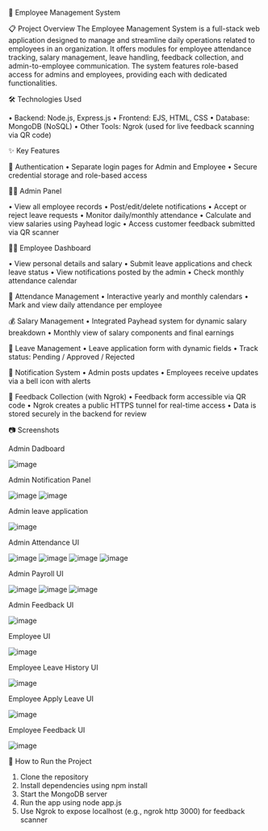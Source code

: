 💼 Employee Management System

📋 Project Overview
The Employee Management System is a full-stack web application designed to manage and streamline daily operations related to employees in an organization. It offers modules for employee attendance tracking, salary management, leave handling, feedback collection, and admin-to-employee communication. The system features role-based access for admins and employees, providing each with dedicated functionalities.

🛠️ Technologies Used

•	Backend: Node.js, Express.js
•	Frontend: EJS, HTML, CSS
•	Database: MongoDB (NoSQL)
•	Other Tools: Ngrok (used for live feedback scanning via QR code)

✨ Key Features

🔐 Authentication
•	Separate login pages for Admin and Employee
•	Secure credential storage and role-based access


👩‍💼 Admin Panel

•	View all employee records
•	Post/edit/delete notifications
•	Accept or reject leave requests
•	Monitor daily/monthly attendance
•	Calculate and view salaries using Payhead logic
•	Access customer feedback submitted via QR scanner


👨‍💼 Employee Dashboard

•	View personal details and salary
•	Submit leave applications and check leave status
•	View notifications posted by the admin
•	Check monthly attendance calendar


📆 Attendance Management
•	Interactive yearly and monthly calendars
•	Mark and view daily attendance per employee


💰 Salary Management
•	Integrated Payhead system for dynamic salary breakdown
•	Monthly view of salary components and final earnings


📝 Leave Management
•	Leave application form with dynamic fields
•	Track status: Pending / Approved / Rejected


🔔 Notification System
•	Admin posts updates
•	Employees receive updates via a bell icon with alerts


🧾 Feedback Collection (with Ngrok)
•	Feedback form accessible via QR code
•	Ngrok creates a public HTTPS tunnel for real-time access
•	Data is stored securely in the backend for review


📷 Screenshots

Admin Dadboard

![image](https://github.com/user-attachments/assets/11c440d2-8e71-43a5-8922-a2f21248ac2e)



Admin Notification Panel

![image](https://github.com/user-attachments/assets/dea83329-37ff-46b9-b0de-1465e755daa7)
![image](https://github.com/user-attachments/assets/a57d70b4-6559-4d17-8cc5-d5a11e573d56)



Admin leave application

![image](https://github.com/user-attachments/assets/36eaaf57-ba9b-4530-bd18-a1981ba4a21a)



Admin Attendance UI

![image](https://github.com/user-attachments/assets/3e4a7b36-8316-4c4d-9817-4dc815e4b788)
![image](https://github.com/user-attachments/assets/17160134-1b62-49db-8284-d008a74c8352)
![image](https://github.com/user-attachments/assets/83754e11-f147-49d5-88ca-d91bb1a00a5f)
![image](https://github.com/user-attachments/assets/c24cf842-e818-4cae-a1b0-0965c98a2afa)


Admin Payroll UI

![image](https://github.com/user-attachments/assets/01444674-655a-482d-a30c-456e0a8b0f54)
![image](https://github.com/user-attachments/assets/a416e4ed-d816-4ff2-9ae3-18f5c1f9e71e)
![image](https://github.com/user-attachments/assets/1ea20e7a-be4f-42b1-af5f-1f2b0eb2e786)



Admin Feedback UI

![image](https://github.com/user-attachments/assets/16cf7184-0bb4-401c-8365-9999bd2c2ca4)





Employee UI 

![image](https://github.com/user-attachments/assets/eb4979cf-401a-4ea6-9291-c489efdbd1e5)



Employee Leave History UI

![image](https://github.com/user-attachments/assets/673e0a3b-b47c-4362-94e7-930a0630a799)


Employee Apply Leave UI

![image](https://github.com/user-attachments/assets/9a0698d5-25bc-4bc8-b6e8-631449477be9)


Employee Feedback UI

![image](https://github.com/user-attachments/assets/a2351527-b297-499c-ba50-8d289dab6109)



🚀 How to Run the Project
1.	Clone the repository
2.	Install dependencies using npm install
3.	Start the MongoDB server
4.	Run the app using node app.js
5.	Use Ngrok to expose localhost (e.g., ngrok http 3000) for feedback scanner
